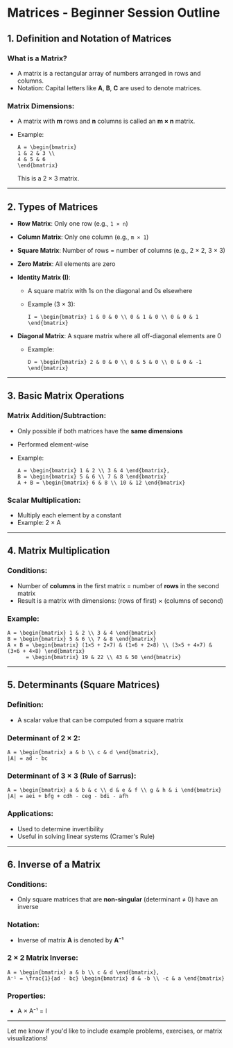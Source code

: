 # Matrices - Beginner Session Outline

## 1. Definition and Notation of Matrices

### What is a Matrix?

* A matrix is a rectangular array of numbers arranged in rows and columns.
* Notation: Capital letters like **A**, **B**, **C** are used to denote matrices.

### Matrix Dimensions:

* A matrix with **m** rows and **n** columns is called an **m × n** matrix.
* Example:

  ```
  A = \begin{bmatrix}
  1 & 2 & 3 \\
  4 & 5 & 6
  \end{bmatrix}
  ```

  This is a 2 × 3 matrix.

---

## 2. Types of Matrices

* **Row Matrix**: Only one row (e.g., `1 × n`)
* **Column Matrix**: Only one column (e.g., `m × 1`)
* **Square Matrix**: Number of rows = number of columns (e.g., 2 × 2, 3 × 3)
* **Zero Matrix**: All elements are zero
* **Identity Matrix (I)**:

  * A square matrix with 1s on the diagonal and 0s elsewhere
  * Example (3 × 3):

    ```
    I = \begin{bmatrix} 1 & 0 & 0 \\ 0 & 1 & 0 \\ 0 & 0 & 1 \end{bmatrix}
    ```
* **Diagonal Matrix**: A square matrix where all off-diagonal elements are 0

  * Example:

    ```
    D = \begin{bmatrix} 2 & 0 & 0 \\ 0 & 5 & 0 \\ 0 & 0 & -1 \end{bmatrix}
    ```

---

## 3. Basic Matrix Operations

### Matrix Addition/Subtraction:

* Only possible if both matrices have the **same dimensions**
* Performed element-wise
* Example:

  ```
  A = \begin{bmatrix} 1 & 2 \\ 3 & 4 \end{bmatrix},
  B = \begin{bmatrix} 5 & 6 \\ 7 & 8 \end{bmatrix}
  A + B = \begin{bmatrix} 6 & 8 \\ 10 & 12 \end{bmatrix}
  ```

### Scalar Multiplication:

* Multiply each element by a constant
* Example: 2 × A

---

## 4. Matrix Multiplication

### Conditions:

* Number of **columns** in the first matrix = number of **rows** in the second matrix
* Result is a matrix with dimensions: (rows of first) × (columns of second)

### Example:

```
A = \begin{bmatrix} 1 & 2 \\ 3 & 4 \end{bmatrix}
B = \begin{bmatrix} 5 & 6 \\ 7 & 8 \end{bmatrix}
A × B = \begin{bmatrix} (1×5 + 2×7) & (1×6 + 2×8) \\ (3×5 + 4×7) & (3×6 + 4×8) \end{bmatrix}
      = \begin{bmatrix} 19 & 22 \\ 43 & 50 \end{bmatrix}
```

---

## 5. Determinants (Square Matrices)

### Definition:

* A scalar value that can be computed from a square matrix

### Determinant of 2 × 2:

```
A = \begin{bmatrix} a & b \\ c & d \end{bmatrix},
|A| = ad - bc
```

### Determinant of 3 × 3 (Rule of Sarrus):

```
A = \begin{bmatrix} a & b & c \\ d & e & f \\ g & h & i \end{bmatrix}
|A| = aei + bfg + cdh - ceg - bdi - afh
```

### Applications:

* Used to determine invertibility
* Useful in solving linear systems (Cramer's Rule)

---

## 6. Inverse of a Matrix

### Conditions:

* Only square matrices that are **non-singular** (determinant ≠ 0) have an inverse

### Notation:

* Inverse of matrix **A** is denoted by **A⁻¹**

### 2 × 2 Matrix Inverse:

```
A = \begin{bmatrix} a & b \\ c & d \end{bmatrix},
A⁻¹ = \frac{1}{ad - bc} \begin{bmatrix} d & -b \\ -c & a \end{bmatrix}
```

### Properties:

* A × A⁻¹ = I

---

Let me know if you'd like to include example problems, exercises, or matrix visualizations!
